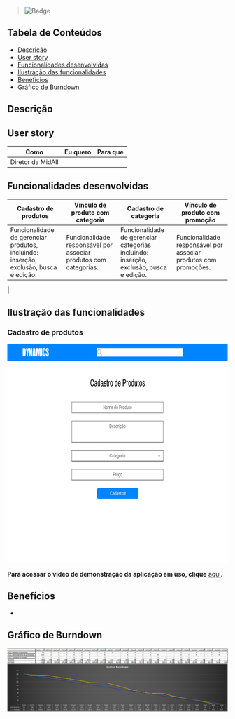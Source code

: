 

> ![Badge](https://img.shields.io/badge/STATUS-CONCLU%C3%8DDO-green)

## Tabela de Conteúdos

 * [Descrição](#descrição)
 * [User story](#user-story)  
 * [Funcionalidades desenvolvidas](#funcionalidades-desenvolvidas)
 * [Ilustração das funcionalidades](#ilustração-das-funcionalidades)
 * [Benefícios](#benefícios)
 * [Gráfico de Burndown](#gráfico-de-burndown)  



## Descrição

<p align="justified"> 

## User story
 
 | Como | Eu quero | Para que |
 | ------- | ------- | ------- |
 | Diretor da MidAll |  |  |
  
 
## Funcionalidades desenvolvidas
  
 | Cadastro de produtos | Vínculo de produto com categoria | Cadastro de categoria | Vínculo de produto com promoção  |
 | ------- | ------- | ------- |  ------- |
 | Funcionalidade de gerenciar produtos, incluindo: inserção, exclusão, busca e edição. | Funcionalidade responsável por associar produtos com categorias. | Funcionalidade de gerenciar categorias incluindo: inserção, exclusão, busca e edição. | Funcionalidade responsável por associar produtos com promoções.
 |  
  
 ## Ilustração das funcionalidades  
  
  ### Cadastro de produtos
  
  <p align="left">
  <img src="https://github.com/TudoDigital/Dynamics/blob/NeyDiniz-patch-1/Docs/Wireframes/Cadastro%20de%20Produtos%20-%20Dynamics%20by%20Tudo%20Digital.png?w=400"height="500" width="650" /> <p align="right">
   
    
  **Para acessar o vídeo de demonstração da aplicação em uso, clique** [aqui](https://youtu.be/kCh7wjyi60E).  

 ## Benefícios
  
  - 
  

  
  
  
 ## Gráfico de Burndown
    
  
  ![](https://github.com/TudoDigital/Dynamics/blob/NeyDiniz-patch-1/Docs/Images/GB1.png)
  
  
  

  
  
  
  
 
